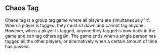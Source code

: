 ## Chaos Tag

Chaos tag is a group tag game where all players are simultaneously 'it'. When a player is tagged, they must sit down and cannot tag anyone. However, when a player is tagged, anyone they tagged is now back in the game and can tag others again. The game ends when a single person has tagged all the other players, or alternatively when a certain amount of time has passed.
